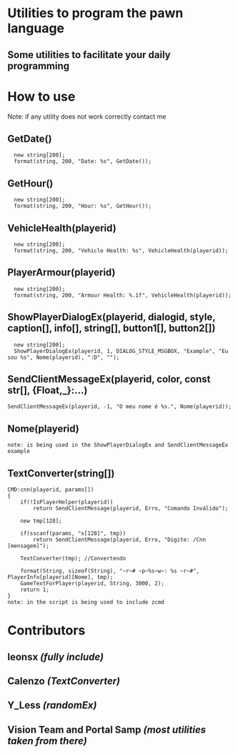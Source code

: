 # Utilities to program the pawn language
## Some utilities to facilitate your daily programming

# How to use
 Note: if any utility does not work correctly contact me

## GetDate()
```pawn
  new string[200];
  format(string, 200, "Date: %s", GetDate());
```
## GetHour()
```pawn
  new string[200];
  format(string, 200, "Hour: %s", GetHour());
```
## VehicleHealth(playerid)
```pawn
  new string[200];
  format(string, 200, "Vehicle Health: %s", VehicleHealth(playerid));
```
## PlayerArmour(playerid)
```pawn
  new string[200];
  format(string, 200, "Armour Health: %.1f", VehicleHealth(playerid));
```

## ShowPlayerDialogEx(playerid, dialogid, style, caption[], info[], string[], button1[], button2[])
```pawn
  new string[200];
  ShowPlayerDialogEx(playerid, 1, DIALOG_STYLE_MSGBOX, "Example", "Eu sou %s", Nome(playerid), ":D", "");
```

## SendClientMessageEx(playerid, color, const str[], {Float,_}:...)
```pawn
SendClientMessageEx(playerid, -1, "O meu nome é %s.", Nome(playerid));
```

## Nome(playerid)
```pawn
note: is being used in the ShowPlayerDialogEx and SendClientMessageEx example
```

## TextConverter(string[])
```pawn
CMD:cnn(playerid, params[])
{
    if(!IsPlayerHelper(playerid))
        return SendClientMessage(playerid, Erro, "Comando Inválido");

    new tmp[128];

    if(sscanf(params, "s[128]", tmp))
        return SendClientMessage(playerid, Erro, "Digite: /Cnn [mensagem]");

    TextConverter(tmp); //Convertendo

    format(String, sizeof(String), "~r~# ~p~%s~w~: %s ~r~#", PlayerInfo[playerid][Nome], tmp);
    GameTextForPlayer(playerid, String, 3000, 2);
    return 1;
} 
note: in the script is being used to include zcmd
```

# Contributors
## leonsx *(fully include)*
## Calenzo *(TextConverter)*
## Y_Less *(randomEx)*
## Vision Team and Portal Samp *(most utilities taken from there)*
